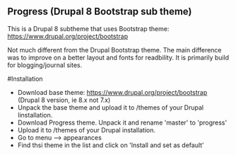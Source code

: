 ## Progress (Drupal 8 Bootstrap sub theme)

This is a Drupal 8 subtheme that uses Bootstrap theme:  https://www.drupal.org/project/bootstrap

Not much different from the Drupal Bootstrap theme. The main difference was to improve on a better layout and fonts for readbility. It is primarily build for blogging/journal sites. 

#Installation
- Download base theme: https://www.drupal.org/project/bootstrap (Drupal 8 version, ie 8.x not 7.x)
- Unpack the base theme and upload it to /themes of your Drupal linstallation.
- Download Progress theme. Unpack it and rename 'master' to 'progress'
- Upload it to /themes of your Drupal installation.
- Go to menu --> appearances 
- Find thsi theme in the list and click on 'Install and set as default'
